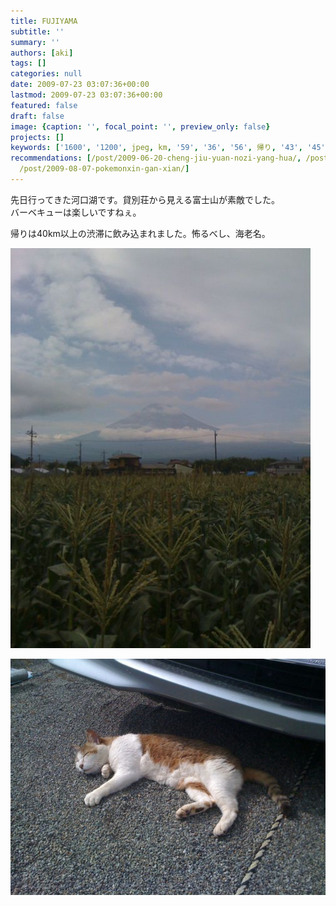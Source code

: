 ```yaml
---
title: FUJIYAMA
subtitle: ''
summary: ''
authors: [aki]
tags: []
categories: null
date: 2009-07-23 03:07:36+00:00
lastmod: 2009-07-23 03:07:36+00:00
featured: false
draft: false
image: {caption: '', focal_point: '', preview_only: false}
projects: []
keywords: ['1600', '1200', jpeg, km, '59', '36', '56', 帰り, '43', '45']
recommendations: [/post/2009-06-20-cheng-jiu-yuan-nozi-yang-hua/, /post/2010-09-04-tun-zu-xing-tutekimasita/,
  /post/2009-08-07-pokemonxin-gan-xian/]
---
```

先日行ってきた河口湖です。貸別荘から見える富士山が素敵でした。  
バーベキューは楽しいですねぇ。

帰りは40km以上の渋滞に飲み込まれました。怖るべし、海老名。

![](p_1600_1200_625e8f56-a29c-4881-b4f7-45bcdc6e3f1b.jpeg)
  
![](l_1600_1200_91d6131c-6d5e-4e43-8a36-4299c59a23e8.jpeg)

